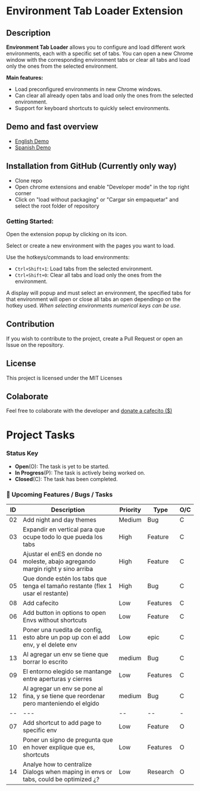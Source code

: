 # Environment Tab Loader Extension

## Description

**Environment Tab Loader** allows you to configure and load different work environments, each with a specific set of tabs. You can open a new Chrome window with the corresponding environment tabs or clear all tabs and load only the ones from the selected environment.

**Main features:**

- Load preconfigured environments in new Chrome windows.
- Can clear all already open tabs and load only the ones from the selected environment.
- Support for keyboard shortcuts to quickly select environments.

## Demo and fast overview

- [English Demo](ss)
- [Spanish Demo](ss)

## Installation from GitHub (Currently only way)

- Clone repo
- Open chrome extensions and enable "Developer mode" in the top right corner
- Click on "load without packaging" or "Cargar sin empaquetar" and select the root folder of repository

### Getting Started:

Open the extension popup by clicking on its icon.

Select or create a new environment with the pages you want to load.

Use the hotkeys/commands to load environments:

- `Ctrl+Shift+1`: Load tabs from the selected environment.
- `Ctrl+Shift+0`: Clear all tabs and load only the ones from the environment.

A display will popup and must select an environment, the specified tabs for that environment will open or close all tabs an open dependingo on the hotkey used. _When selecting environments numerical keys can be use_.

## Contribution

If you wish to contribute to the project, create a Pull Request or open an Issue on the repository.

## License

This project is licensed under the MIT Licenses

## Colaborate

Feel free to colaborate with the developer and [donate a cafecito ($)](https://cafecito.app/juanfraherrero)

# Project Tasks

### Status Key

- **Open**(O): The task is yet to be started.
- **In Progress**(P): The task is actively being worked on.
- **Closed**(C): The task has been completed.

### 🚀 Upcoming Features / Bugs / Tasks

| ID  | Description                                                                            | Priority | Type     | O/C |
| --- | -------------------------------------------------------------------------------------- | -------- | -------- | --- |
| 02  | Add night and day themes                                                               | Medium   | Bug      | C   |
| 03  | Expandir en vertical para que ocupe todo lo que pueda los tabs                         | High     | Feature  | C   |
| 04  | Ajustar el enES en donde no moleste, abajo agregando margin right y sino arriba        | High     | Feature  | C   |
| 05  | Que donde estén los tabs que tenga el tamaño restante (flex 1 usar el restante)        | High     | Bug      | C   |
| 08  | Add cafecito                                                                           | Low      | Features | C   |
| 06  | Add button in options to open Envs without shortcuts                                   | Low      | Feature  | C   |
| 11  | Poner una ruedita de config, esto abre un pop up con el add env, y el delete env       | Low      | epic     | C   |
| 13  | Al agregar un env se tiene que borrar lo escrito                                       | medium   | Bug      | C   |
| 09  | El entorno elegido se mantange entre aperturas y cierres                               | Low      | Features | C   |
| 12  | Al agregar un env se pone al fina, y se tiene que reordenar pero manteniendo el elgido | medium   | Bug      | C   |
| --  | ---                                                                                    | --       | --       | -   |
| 07  | Add shortcut to add page to specific env                                               | Low      | Feature  | O   |
| 10  | Poner un signo de pregunta que en hover explique que es, shortcuts                     | Low      | Features | O   |
| 14  | Analye how to centralize Dialogs when maping in envs or tabs, could be optimized ¿?    | Low      | Research | O   |
